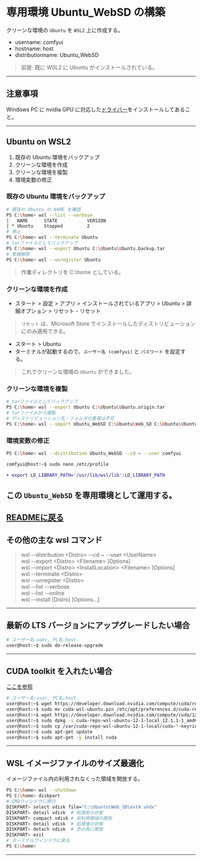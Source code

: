 # 専用環境 Ubuntu_WebSD の構築
クリーンな環境の `Ubuntu` を `WSL2` 上に作成する。
- username: comfyui
- hostname: host
- distributionname: Ubuntu_WebSD
> 前提: 既に WSL2 に Ubuntu がインストールされている。

---
## 注意事項
Windows PC に nvidia GPU に対応した[ドライバー](https://www.nvidia.co.jp/Download/index.aspx?lang=jp)をインストールしてあること。

---
## Ubuntu on WSL2
1. 既存の Ubuntu 環境をバックアップ
1. クリーンな環境を作成
1. クリーンな環境を複製
1. 環境変数の修正

### 既存の Ubuntu 環境をバックアップ
~~~sh
# 既存の Ubuntu の NAME を確認
PS C:\home> wsl --list --verbose 
|   NAME      STATE           VERSION
| * Ubuntu    Stopped         2
# 停止
PS C:\home> wsl --terminate Ubuntu
# tarファイルとしてバックアップ
PS C:\home> wsl --export Ubuntu C:\Ubuntu\Ubuntu.backup.tar
# 登録解除
PS C:\home> wsl --unregister Ubuntu
~~~
> 作業ディレクトリを C:\home としている。

### クリーンな環境を作成
- スタート > 設定 > アプリ > インストールされているアプリ > Ubuntu > 詳細オプション > リセット - リセット
> `リセット` は、Microsoft Store でインストールしたディストリビューションにのみ適用できる。
- スタート > Ubuntu
- ターミナルが起動するので、`ユーザー名 (comfyui)` と `パスワード` を設定する。 
> これでクリーンな環境の `Ubuntu` ができました。

### クリーンな環境を複製
~~~sh
# tarファイルとしてバックアップ
PS C:\home> wsl --export Ubuntu C:\Ubuntu\Ubuntu.origin.tar
# tarファイルから複製
# ディストリビューション名・フォルダの重複は不可
PS C:\home> wsl --import Ubuntu_WebSD C:\Ubuntu\Web_SD C:\Ubuntu\Ubuntu.origin.tar 
~~~

### 環境変数の修正
~~~sh
PS C:\home> wsl --distribution Ubuntu_WebSD --cd ~ --user comfyui
~~~
~~~sh
comfyui@host:~$ sudo nano /etc/profile
~~~
~~~diff
+ export LD_LIBRARY_PATH='/usr/lib/wsl/lib':LD_LIBRARY_PATH
~~~

この `Ubuntu_WebSD` を専用環境として運用する。
---
[READMEに戻る](../README.md)
---
## その他の主な wsl コマンド
> wsl --distribution \<Distro> --cd ~ --user \<UserName><br>
> wsl --export \<Distro> \<Filename> [Options]<br>
> wsl --import \<Distro> \<InstallLocation> \<Filename> [Options]<br>
> wsl --terminate \<Distro><br>
> wsl --unregister \<Distro><br>
> wsl --list --verbose<br>
> wsl --list --online<br>
> wsl --install [Distro] [Options...]
---
## 最新の LTS バージョンにアップグレードしたい場合
~~~sh
# ユーザー名:user, PC名:host
user@host:~$ sudo do-release-upgrade
~~~
---
## CUDA toolkit を入れたい場合
[ここを参照](https://developer.nvidia.com/cuda-downloads?target_os=Linux&target_arch=x86_64&Distribution=WSL-Ubuntu&target_version=2.0&target_type=deb_local)
~~~sh
# ユーザー名:user, PC名:host
user@host:~$ wget https://developer.download.nvidia.com/compute/cuda/repos/wsl-ubuntu/x86_64/cuda-wsl-ubuntu.pin
user@host:~$ sudo mv cuda-wsl-ubuntu.pin /etc/apt/preferences.d/cuda-repository-pin-600
user@host:~$ wget https://developer.download.nvidia.com/compute/cuda/12.1.1/local_installers/cuda-repo-wsl-ubuntu-12-1-local_12.1.1-1_amd64.deb
user@host:~$ sudo dpkg -i cuda-repo-wsl-ubuntu-12-1-local_12.1.1-1_amd64.deb
user@host:~$ sudo cp /var/cuda-repo-wsl-ubuntu-12-1-local/cuda-*-keyring.gpg /usr/share/keyrings/
user@host:~$ sudo apt-get update
user@host:~$ sudo apt-get -y install cuda
~~~
---
## WSL イメージファイルのサイズ最適化
イメージファイル内の利用されなくった領域を開放する。

~~~sh
PS C:\home> wsl --shutdown
PS C:\home> diskpart
# CMDウィンドウに移行
DISKPART> select vdisk file="C:\Ubuntu\Web_SD\ext4.vhdx"
DISKPART> detail vdisk  # 処理前の状態
DISKPART> compact vdisk # 非利用領域の開放
DISKPART> detail vdisk  # 処理後の状態
DISKPART> detach vdisk  # 念の為に開放
DISKPART> exit
# ターミナルウィンドウに戻る
PS C:\home>
~~~
---